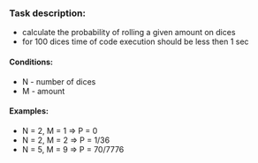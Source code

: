 ### Task description:
- calculate the probability of rolling a given amount on dices
- for 100 dices time of code execution should be less then 1 sec

#### Conditions:
- N - number of dices
- M - amount

#### Examples:
- N = 2, M = 1 => P = 0
- N = 2, M = 2 => P = 1/36
- N = 5, M = 9 => P = 70/7776
